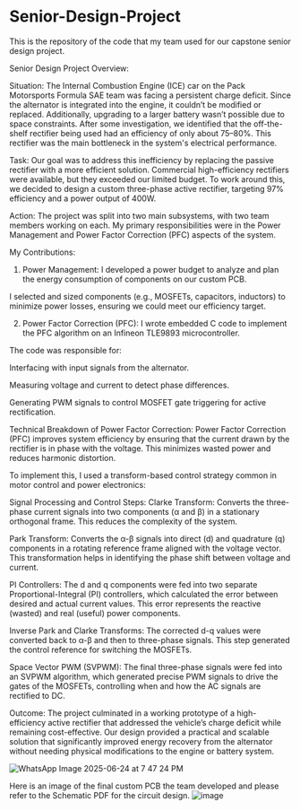 # Senior-Design-Project
This is the repository of the code that my team used for our capstone senior design project.

Senior Design Project Overview:

Situation:
The Internal Combustion Engine (ICE) car on the Pack Motorsports Formula SAE team was facing a persistent charge deficit. Since the alternator is integrated into the engine, it couldn’t be modified or replaced. Additionally, upgrading to a larger battery wasn’t possible due to space constraints. After some investigation, we identified that the off-the-shelf rectifier being used had an efficiency of only about 75–80%. This rectifier was the main bottleneck in the system's electrical performance.

Task:
Our goal was to address this inefficiency by replacing the passive rectifier with a more efficient solution. Commercial high-efficiency rectifiers were available, but they exceeded our limited budget. To work around this, we decided to design a custom three-phase active rectifier, targeting 97% efficiency and a power output of 400W.

Action:
The project was split into two main subsystems, with two team members working on each. My primary responsibilities were in the Power Management and Power Factor Correction (PFC) aspects of the system.

My Contributions:
1. Power Management:
I developed a power budget to analyze and plan the energy consumption of components on our custom PCB.

I selected and sized components (e.g., MOSFETs, capacitors, inductors) to minimize power losses, ensuring we could meet our efficiency target.

2. Power Factor Correction (PFC):
I wrote embedded C code to implement the PFC algorithm on an Infineon TLE9893 microcontroller.

The code was responsible for:

Interfacing with input signals from the alternator.

Measuring voltage and current to detect phase differences.

Generating PWM signals to control MOSFET gate triggering for active rectification.

Technical Breakdown of Power Factor Correction:
Power Factor Correction (PFC) improves system efficiency by ensuring that the current drawn by the rectifier is in phase with the voltage. This minimizes wasted power and reduces harmonic distortion.

To implement this, I used a transform-based control strategy common in motor control and power electronics:

Signal Processing and Control Steps:
Clarke Transform:
Converts the three-phase current signals into two components (α and β) in a stationary orthogonal frame. This reduces the complexity of the system.

Park Transform:
Converts the α-β signals into direct (d) and quadrature (q) components in a rotating reference frame aligned with the voltage vector. This transformation helps in identifying the phase shift between voltage and current.

PI Controllers:
The d and q components were fed into two separate Proportional-Integral (PI) controllers, which calculated the error between desired and actual current values. This error represents the reactive (wasted) and real (useful) power components.

Inverse Park and Clarke Transforms:
The corrected d-q values were converted back to α-β and then to three-phase signals. This step generated the control reference for switching the MOSFETs.

Space Vector PWM (SVPWM):
The final three-phase signals were fed into an SVPWM algorithm, which generated precise PWM signals to drive the gates of the MOSFETs, controlling when and how the AC signals are rectified to DC.

Outcome:
The project culminated in a working prototype of a high-efficiency active rectifier that addressed the vehicle’s charge deficit while remaining cost-effective. Our design provided a practical and scalable solution that significantly improved energy recovery from the alternator without needing physical modifications to the engine or battery system.


![WhatsApp Image 2025-06-24 at 7 47 24 PM](https://github.com/user-attachments/assets/e758d77b-d057-4255-a760-56c023ac2b79)

Here is an image of the final custom PCB the team developed and please refer to the Schematic PDF for the circuit design.
![image](https://github.com/user-attachments/assets/14f9cbf0-9c22-4583-813f-bb2594925e17)
